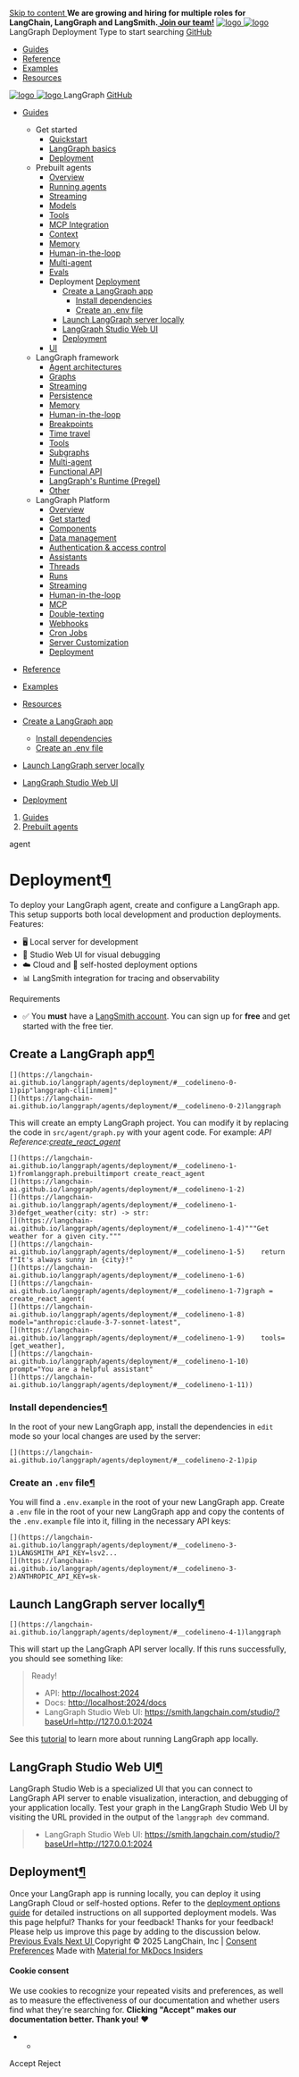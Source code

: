 [ Skip to content ](https://langchain-ai.github.io/langgraph/agents/deployment/#deployment)
**We are growing and hiring for multiple roles for LangChain, LangGraph and LangSmith.[ Join our team!](https://www.langchain.com/careers)**
[ ![logo](https://langchain-ai.github.io/langgraph/static/wordmark_dark.svg) ![logo](https://langchain-ai.github.io/langgraph/static/wordmark_light.svg) ](https://langchain-ai.github.io/langgraph/ "LangGraph")
LangGraph 
Deployment 
[ ](https://langchain-ai.github.io/langgraph/agents/deployment/?q= "Share")
Type to start searching
[ GitHub  ](https://github.com/langchain-ai/langgraph "Go to repository")
  * [ Guides ](https://langchain-ai.github.io/langgraph/)
  * [ Reference ](https://langchain-ai.github.io/langgraph/reference/)
  * [ Examples ](https://langchain-ai.github.io/langgraph/tutorials/rag/langgraph_agentic_rag/)
  * [ Resources ](https://langchain-ai.github.io/langgraph/concepts/faq/)


[ ![logo](https://langchain-ai.github.io/langgraph/static/wordmark_dark.svg) ![logo](https://langchain-ai.github.io/langgraph/static/wordmark_light.svg) ](https://langchain-ai.github.io/langgraph/ "LangGraph") LangGraph 
[ GitHub  ](https://github.com/langchain-ai/langgraph "Go to repository")
  * [ Guides  ](https://langchain-ai.github.io/langgraph/)
    * Get started 
      * [ Quickstart  ](https://langchain-ai.github.io/langgraph/agents/agents/)
      * [ LangGraph basics  ](https://langchain-ai.github.io/langgraph/concepts/why-langgraph/)
      * [ Deployment  ](https://langchain-ai.github.io/langgraph/tutorials/deployment/)
    * Prebuilt agents 
      * [ Overview  ](https://langchain-ai.github.io/langgraph/agents/overview/)
      * [ Running agents  ](https://langchain-ai.github.io/langgraph/agents/run_agents/)
      * [ Streaming  ](https://langchain-ai.github.io/langgraph/agents/streaming/)
      * [ Models  ](https://langchain-ai.github.io/langgraph/agents/models/)
      * [ Tools  ](https://langchain-ai.github.io/langgraph/agents/tools/)
      * [ MCP Integration  ](https://langchain-ai.github.io/langgraph/agents/mcp/)
      * [ Context  ](https://langchain-ai.github.io/langgraph/agents/context/)
      * [ Memory  ](https://langchain-ai.github.io/langgraph/agents/memory/)
      * [ Human-in-the-loop  ](https://langchain-ai.github.io/langgraph/agents/human-in-the-loop/)
      * [ Multi-agent  ](https://langchain-ai.github.io/langgraph/agents/multi-agent/)
      * [ Evals  ](https://langchain-ai.github.io/langgraph/agents/evals/)
      * Deployment  [ Deployment  ](https://langchain-ai.github.io/langgraph/agents/deployment/)
        * [ Create a LangGraph app  ](https://langchain-ai.github.io/langgraph/agents/deployment/#create-a-langgraph-app)
          * [ Install dependencies  ](https://langchain-ai.github.io/langgraph/agents/deployment/#install-dependencies)
          * [ Create an .env file  ](https://langchain-ai.github.io/langgraph/agents/deployment/#create-an-env-file)
        * [ Launch LangGraph server locally  ](https://langchain-ai.github.io/langgraph/agents/deployment/#launch-langgraph-server-locally)
        * [ LangGraph Studio Web UI  ](https://langchain-ai.github.io/langgraph/agents/deployment/#langgraph-studio-web-ui)
        * [ Deployment  ](https://langchain-ai.github.io/langgraph/agents/deployment/#deployment_1)
      * [ UI  ](https://langchain-ai.github.io/langgraph/agents/ui/)
    * LangGraph framework 
      * [ Agent architectures  ](https://langchain-ai.github.io/langgraph/concepts/agentic_concepts/)
      * [ Graphs  ](https://langchain-ai.github.io/langgraph/concepts/low_level/)
      * [ Streaming  ](https://langchain-ai.github.io/langgraph/concepts/streaming/)
      * [ Persistence  ](https://langchain-ai.github.io/langgraph/concepts/persistence/)
      * [ Memory  ](https://langchain-ai.github.io/langgraph/concepts/memory/)
      * [ Human-in-the-loop  ](https://langchain-ai.github.io/langgraph/concepts/human_in_the_loop/)
      * [ Breakpoints  ](https://langchain-ai.github.io/langgraph/concepts/breakpoints/)
      * [ Time travel  ](https://langchain-ai.github.io/langgraph/concepts/time-travel/)
      * [ Tools  ](https://langchain-ai.github.io/langgraph/concepts/tools/)
      * [ Subgraphs  ](https://langchain-ai.github.io/langgraph/concepts/subgraphs/)
      * [ Multi-agent  ](https://langchain-ai.github.io/langgraph/concepts/multi_agent/)
      * [ Functional API  ](https://langchain-ai.github.io/langgraph/concepts/functional_api/)
      * [ LangGraph's Runtime (Pregel)  ](https://langchain-ai.github.io/langgraph/concepts/pregel/)
      * [ Other  ](https://langchain-ai.github.io/langgraph/how-tos/async/)
    * LangGraph Platform 
      * [ Overview  ](https://langchain-ai.github.io/langgraph/concepts/langgraph_platform/)
      * [ Get started  ](https://langchain-ai.github.io/langgraph/tutorials/langgraph-platform/local-server/)
      * [ Components  ](https://langchain-ai.github.io/langgraph/concepts/langgraph_components/)
      * [ Data management  ](https://langchain-ai.github.io/langgraph/cloud/deployment/semantic_search/)
      * [ Authentication & access control  ](https://langchain-ai.github.io/langgraph/concepts/auth/)
      * [ Assistants  ](https://langchain-ai.github.io/langgraph/concepts/assistants/)
      * [ Threads  ](https://langchain-ai.github.io/langgraph/cloud/concepts/threads/)
      * [ Runs  ](https://langchain-ai.github.io/langgraph/cloud/concepts/runs/)
      * [ Streaming  ](https://langchain-ai.github.io/langgraph/cloud/concepts/streaming/)
      * [ Human-in-the-loop  ](https://langchain-ai.github.io/langgraph/cloud/how-tos/human_in_the_loop_breakpoint/)
      * [ MCP  ](https://langchain-ai.github.io/langgraph/concepts/server-mcp/)
      * [ Double-texting  ](https://langchain-ai.github.io/langgraph/concepts/double_texting/)
      * [ Webhooks  ](https://langchain-ai.github.io/langgraph/cloud/concepts/webhooks/)
      * [ Cron Jobs  ](https://langchain-ai.github.io/langgraph/cloud/concepts/cron_jobs/)
      * [ Server Customization  ](https://langchain-ai.github.io/langgraph/how-tos/http/custom_lifespan/)
      * [ Deployment  ](https://langchain-ai.github.io/langgraph/concepts/deployment_options/)
  * [ Reference  ](https://langchain-ai.github.io/langgraph/reference/)
  * [ Examples  ](https://langchain-ai.github.io/langgraph/tutorials/rag/langgraph_agentic_rag/)
  * [ Resources  ](https://langchain-ai.github.io/langgraph/concepts/faq/)


  * [ Create a LangGraph app  ](https://langchain-ai.github.io/langgraph/agents/deployment/#create-a-langgraph-app)
    * [ Install dependencies  ](https://langchain-ai.github.io/langgraph/agents/deployment/#install-dependencies)
    * [ Create an .env file  ](https://langchain-ai.github.io/langgraph/agents/deployment/#create-an-env-file)
  * [ Launch LangGraph server locally  ](https://langchain-ai.github.io/langgraph/agents/deployment/#launch-langgraph-server-locally)
  * [ LangGraph Studio Web UI  ](https://langchain-ai.github.io/langgraph/agents/deployment/#langgraph-studio-web-ui)
  * [ Deployment  ](https://langchain-ai.github.io/langgraph/agents/deployment/#deployment_1)


  1. [ Guides  ](https://langchain-ai.github.io/langgraph/)
  2. [ Prebuilt agents  ](https://langchain-ai.github.io/langgraph/agents/overview/)

agent [ ](https://github.com/langchain-ai/langgraph/edit/main/docs/docs/agents/deployment.md "Edit this page")
# Deployment[¶](https://langchain-ai.github.io/langgraph/agents/deployment/#deployment "Permanent link")
To deploy your LangGraph agent, create and configure a LangGraph app. This setup supports both local development and production deployments.
Features: 
  * 🖥️ Local server for development
  * 🧩 Studio Web UI for visual debugging
  * ☁️ Cloud and 🔧 self-hosted deployment options
  * 📊 LangSmith integration for tracing and observability


Requirements
  * ✅ You **must** have a [LangSmith account](https://www.langchain.com/langsmith). You can sign up for **free** and get started with the free tier.


## Create a LangGraph app[¶](https://langchain-ai.github.io/langgraph/agents/deployment/#create-a-langgraph-app "Permanent link")
```
[](https://langchain-ai.github.io/langgraph/agents/deployment/#__codelineno-0-1)pip"langgraph-cli[inmem]"
[](https://langchain-ai.github.io/langgraph/agents/deployment/#__codelineno-0-2)langgraph
```

This will create an empty LangGraph project. You can modify it by replacing the code in `src/agent/graph.py` with your agent code. For example:
_API Reference:[create_react_agent](https://langchain-ai.github.io/langgraph/reference/prebuilt/#langgraph.prebuilt.chat_agent_executor.create_react_agent)_
```
[](https://langchain-ai.github.io/langgraph/agents/deployment/#__codelineno-1-1)fromlanggraph.prebuiltimport create_react_agent
[](https://langchain-ai.github.io/langgraph/agents/deployment/#__codelineno-1-2)
[](https://langchain-ai.github.io/langgraph/agents/deployment/#__codelineno-1-3)defget_weather(city: str) -> str:
[](https://langchain-ai.github.io/langgraph/agents/deployment/#__codelineno-1-4)"""Get weather for a given city."""
[](https://langchain-ai.github.io/langgraph/agents/deployment/#__codelineno-1-5)    return f"It's always sunny in {city}!"
[](https://langchain-ai.github.io/langgraph/agents/deployment/#__codelineno-1-6)
[](https://langchain-ai.github.io/langgraph/agents/deployment/#__codelineno-1-7)graph = create_react_agent(
[](https://langchain-ai.github.io/langgraph/agents/deployment/#__codelineno-1-8)    model="anthropic:claude-3-7-sonnet-latest",
[](https://langchain-ai.github.io/langgraph/agents/deployment/#__codelineno-1-9)    tools=[get_weather],
[](https://langchain-ai.github.io/langgraph/agents/deployment/#__codelineno-1-10)    prompt="You are a helpful assistant"
[](https://langchain-ai.github.io/langgraph/agents/deployment/#__codelineno-1-11))

```

### Install dependencies[¶](https://langchain-ai.github.io/langgraph/agents/deployment/#install-dependencies "Permanent link")
In the root of your new LangGraph app, install the dependencies in `edit` mode so your local changes are used by the server:
```
[](https://langchain-ai.github.io/langgraph/agents/deployment/#__codelineno-2-1)pip
```

### Create an `.env` file[¶](https://langchain-ai.github.io/langgraph/agents/deployment/#create-an-env-file "Permanent link")
You will find a `.env.example` in the root of your new LangGraph app. Create a `.env` file in the root of your new LangGraph app and copy the contents of the `.env.example` file into it, filling in the necessary API keys:
```
[](https://langchain-ai.github.io/langgraph/agents/deployment/#__codelineno-3-1)LANGSMITH_API_KEY=lsv2...
[](https://langchain-ai.github.io/langgraph/agents/deployment/#__codelineno-3-2)ANTHROPIC_API_KEY=sk-

```

## Launch LangGraph server locally[¶](https://langchain-ai.github.io/langgraph/agents/deployment/#launch-langgraph-server-locally "Permanent link")
```
[](https://langchain-ai.github.io/langgraph/agents/deployment/#__codelineno-4-1)langgraph
```

This will start up the LangGraph API server locally. If this runs successfully, you should see something like:
> Ready!
>   * API: [http://localhost:2024](http://localhost:2024/)
>   * Docs: <http://localhost:2024/docs>
>   * LangGraph Studio Web UI: <https://smith.langchain.com/studio/?baseUrl=http://127.0.0.1:2024>
> 

See this [tutorial](https://langchain-ai.github.io/langgraph/tutorials/langgraph-platform/local-server/) to learn more about running LangGraph app locally.
## LangGraph Studio Web UI[¶](https://langchain-ai.github.io/langgraph/agents/deployment/#langgraph-studio-web-ui "Permanent link")
LangGraph Studio Web is a specialized UI that you can connect to LangGraph API server to enable visualization, interaction, and debugging of your application locally. Test your graph in the LangGraph Studio Web UI by visiting the URL provided in the output of the `langgraph dev` command.
>   * LangGraph Studio Web UI: <https://smith.langchain.com/studio/?baseUrl=http://127.0.0.1:2024>
> 

## Deployment[¶](https://langchain-ai.github.io/langgraph/agents/deployment/#deployment_1 "Permanent link")
Once your LangGraph app is running locally, you can deploy it using LangGraph Cloud or self-hosted options. Refer to the [deployment options guide](https://langchain-ai.github.io/langgraph/tutorials/deployment/) for detailed instructions on all supported deployment models.
Was this page helpful? 
Thanks for your feedback! 
Thanks for your feedback! Please help us improve this page by adding to the discussion below. 
[ Previous  Evals  ](https://langchain-ai.github.io/langgraph/agents/evals/) [ Next  UI  ](https://langchain-ai.github.io/langgraph/agents/ui/)
Copyright © 2025 LangChain, Inc | [Consent Preferences](https://langchain-ai.github.io/langgraph/agents/deployment/#__consent)
Made with [ Material for MkDocs Insiders ](https://squidfunk.github.io/mkdocs-material/)
[ ](https://langchain-ai.github.io/langgraphjs/ "langchain-ai.github.io") [ ](https://github.com/langchain-ai/langgraph "github.com") [ ](https://twitter.com/LangChainAI "twitter.com")
#### Cookie consent
We use cookies to recognize your repeated visits and preferences, as well as to measure the effectiveness of our documentation and whether users find what they're searching for. **Clicking "Accept" makes our documentation better. Thank you!** ❤️
  *   * 

Accept Reject
